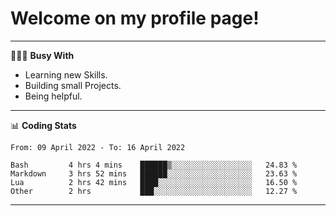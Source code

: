 # Welcome on my profile page!
<!-- print(("dralla"[::-1]+"s").capitalize()) -->

---
👨🏻‍💻 **Busy With**
* Learning new Skills.
* Building small Projects.
* Being helpful.

---
📊 **Coding Stats**
<!--START_SECTION:waka-->

```text
From: 09 April 2022 - To: 16 April 2022

Bash         4 hrs 4 mins    ██████▒░░░░░░░░░░░░░░░░░░   24.83 %
Markdown     3 hrs 52 mins   ██████░░░░░░░░░░░░░░░░░░░   23.63 %
Lua          2 hrs 42 mins   ████░░░░░░░░░░░░░░░░░░░░░   16.50 %
Other        2 hrs           ███░░░░░░░░░░░░░░░░░░░░░░   12.27 %
```

<!--END_SECTION:waka-->
---
